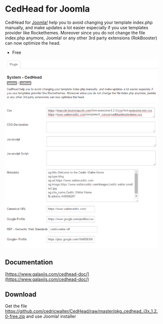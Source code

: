 # CedHead for Joomla

CedHead for [Joomla!](https://www.joomla.org) help you to avoid changing your template index.php manually, and make updates a lot easier especially if you use templates provider like Rockethemes. Moreover since you do not change the file index.php anymore, Joomla! or any other 3rd party extensions (RokBooster) can now optimize the head.

* Free

![](cedhead.png)

## Documentation
[https://www.galaxiis.com/cedhead-doc/](https://www.galaxiis.com/cedhead-doc/)

## Download
Get the file https://github.com/cedricwalter/CedHead/raw/master/pkg_cedhead_j3x_1.2.0-free.zip and use Joomla! installer